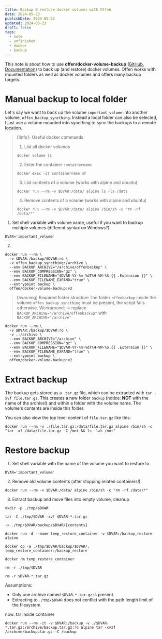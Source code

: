 ```yaml
---
title: Backup & restore docker volumes with Offen
date: 2024-05-23
publishDate: 2024-05-23
updated: 2024-05-23
draft: false
tags:
  - note
  - unfinished
  - docker
  - backup
---
```

 
This note is about how to use **offen/docker-volume-backup** ([GitHub](https://github.com/offen/docker-volume-backup), [Documentation](https://offen.github.io/docker-volume-backup/)) to back up (and restore) docker volumes. Offen works with mounted folders as well as docker volumes and offers many backup targets.

# Manual backup to local folder

Let's say we want to back up the volume `important_volume` into another volume, `offen_backup_syncthing`. Instead a local folder can also be selected, I just use a volume mounted into syncthing to sync the backups to a remote location.

>[!info]- Useful docker commands
> 1. List all docker volumes
> ```shell title="1. List all docker volumes"
> docker volume ls
>```
>
> 2. Enter the container `containername`
> ```shell title="2. Enter a container"
> docker exec -it containername sh
>```
>
>3. List contents of a volume (works with alpine and ubuntu)
>```shell
>docker run --rm -v $DVAR:/data/ alpine ls -la /data
>```
>
>4. Remove contents of a volume (works with alpine and ubuntu)
>```shell
>docker run --rm -v $DVAR:/data/ alpine /bin/sh -c "rm -rf /data/*"
>```




1. Set shell variable with volume name, useful if you want to backup multiple volumes (different syntax on Windows?)

```shell
DVAR='important_volume'
```

2. 

```shell {4} title="Create Backup in syncthing volume (with subdirectory)"
docker run --rm \
  -v $DVAR:/backup/$DVAR:ro \
  -v offen_backup_syncthing:/archive \
  --env BACKUP_ARCHIVE="/archive/offenbackup" \
  --env BACKUP_COMPRESSION="gz" \
  --env BACKUP_FILENAME="$DVAR-%Y-%m-%dT%H-%M-%S.{{ .Extension }}" \
  --env BACKUP_FILENAME_EXPAND="true" \
  --entrypoint backup \
  offen/docker-volume-backup:v2
```

> [!warning] Required folder structure
> The folder `offenbackup` inside the volume `offen_backup_syncthing` must be present, the script fails otherwise. Workaround: -> replace `BACKUP_ARCHIVE="/archive/offenbackup"` with `BACKUP_ARCHIVE="/archive"`

```shell {3,4} title="Create Backup in current folder (no subdirectory)"
docker run --rm \
  -v $DVAR:/backup/$DVAR:ro \
  -v .:/archive \
  --env BACKUP_ARCHIVE="/archive" \
  --env BACKUP_COMPRESSION="gz" \
  --env BACKUP_FILENAME="$DVAR-%Y-%m-%dT%H-%M-%S.{{ .Extension }}" \
  --env BACKUP_FILENAME_EXPAND="true" \
  --entrypoint backup \
  offen/docker-volume-backup:v2
```

# Extract backup

The backup gets stored as a `.tar.gz` file, which can be extracted with `tar -xvf file.tar.gz`. This creates a new folder `backup` (notice: **NOT** with the name of the archive!) and within a folder with the volume name. The volume's contents are inside this folder.

You can also view the top level content of `file.tar.gz` like this:

```shell
docker run --rm -v ./file.tar.gz:/data/file.tar.gz alpine /bin/sh -c "tar -xf /data/file.tar.gz -C /mnt && ls -lah /mnt"
```

# Restore backup

1. Set shell variable with the name of the volume you want to restore to

```shell
DVAR='important_volume'
```

2. Remove old volume contents (after stopping related containers!)

```
docker run --rm -v $DVAR:/data/ alpine /bin/sh -c "rm -rf /data/*"
```

3. Extract backup and move files into empty volume, cleanup.

```shell
mkdir -p ./tmp/$DVAR

tar -C ./tmp/$DVAR -xvf $DVAR-*.tar.gz

-> ./tmp/$DVAR/backup/$DVAR/[contents]

docker run -d --name temp_restore_container -v $DVAR:/backup_restore alpine
  
docker cp -a ./tmp/$DVAR/backup/$DVAR/. temp_restore_container:/backup_restore

docker rm temp_restore_container

rm -r ./tmp/$DVAR

rm -r $DVAR-*.tar.gz
```

Assumptions:
- Only one archive named `$DVAR-*.tar.gz` is present.
- Extracting to `./tmp/$DVAR` does not conflict with the path length limit of the filesystem.

now: tar inside container

```shell
docker run --rm -it -v $DVAR:/backup -v ./$DVAR-*.tar.gz:/archive/backup.tar.gz:ro alpine tar -xvzf /archive/backup.tar.gz -C /backup
```